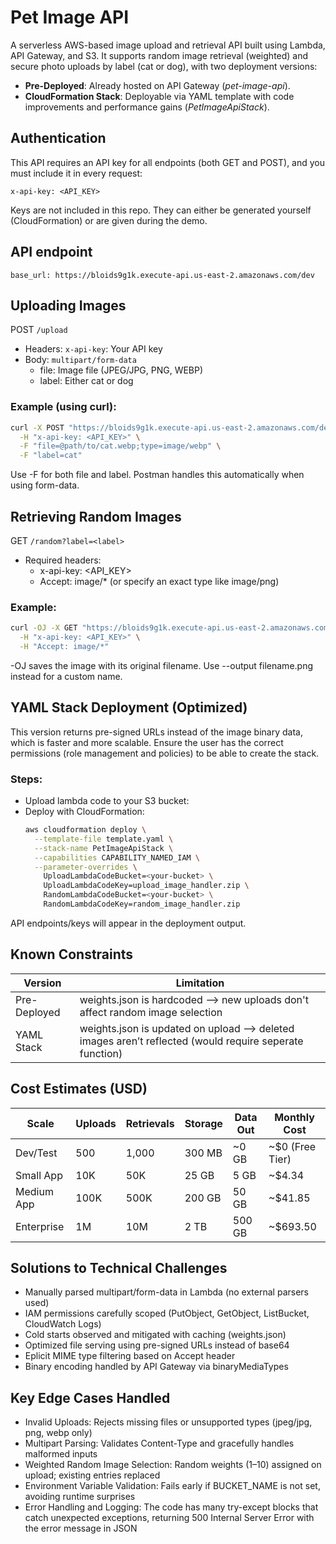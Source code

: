 # Pet Image API
A serverless AWS-based image upload and retrieval API built using Lambda, API Gateway, and S3. It supports random image retrieval (weighted) and secure photo uploads by label (cat or dog), with two deployment versions:
- **Pre-Deployed**: Already hosted on API Gateway (_pet-image-api_).
- **CloudFormation Stack**: Deployable via YAML template with code improvements and performance gains (_PetImageApiStack_).

## Authentication
This API requires an API key for all endpoints (both GET and POST), and you must include it in every request:
```http
x-api-key: <API_KEY>
```
Keys are not included in this repo. They can either be generated yourself (CloudFormation) or are given during the demo.

## API endpoint
```http
base_url: https://bloids9g1k.execute-api.us-east-2.amazonaws.com/dev
``` 

## Uploading Images
POST ```/upload```
- Headers: ```x-api-key```: Your API key
- Body: ```multipart/form-data```
  - file: Image file (JPEG/JPG, PNG, WEBP)
  - label: Either cat or dog
### Example (using curl):
```bash
curl -X POST "https://bloids9g1k.execute-api.us-east-2.amazonaws.com/dev/upload" \
  -H "x-api-key: <API_KEY>" \
  -F "file=@path/to/cat.webp;type=image/webp" \
  -F "label=cat"
```
Use -F for both file and label. Postman handles this automatically when using form-data.

## Retrieving Random Images
GET ```/random?label=<label>```
- Required headers:
  - x-api-key: <API_KEY>
  - Accept: image/* (or specify an exact type like image/png)
### Example:
```bash
curl -OJ -X GET "https://bloids9g1k.execute-api.us-east-2.amazonaws.com/dev/random?label=cat" \
  -H "x-api-key: <API_KEY>" \
  -H "Accept: image/*"
```
-OJ saves the image with its original filename. Use --output filename.png instead for a custom name.

## YAML Stack Deployment (Optimized)
This version returns pre-signed URLs instead of the image binary data, which is faster and more scalable.
Ensure the user has the correct permissions (role management and policies) to be able to create the stack.
### Steps:
- Upload lambda code to your S3 bucket:
- Deploy with CloudFormation:
  ```bash
  aws cloudformation deploy \
    --template-file template.yaml \
    --stack-name PetImageApiStack \
    --capabilities CAPABILITY_NAMED_IAM \
    --parameter-overrides \
      UploadLambdaCodeBucket=<your-bucket> \
      UploadLambdaCodeKey=upload_image_handler.zip \
      RandomLambdaCodeBucket=<your-bucket> \
      RandomLambdaCodeKey=random_image_handler.zip
  ```
API endpoints/keys will appear in the deployment output.

## Known Constraints
| Version	| Limitation |
|---------|------------|
| Pre-Deployed | weights.json is hardcoded --> new uploads don't affect random image selection |
| YAML Stack | weights.json is updated on upload --> deleted images aren’t reflected (would require seperate function) |

## Cost Estimates (USD)
| Scale	| Uploads | Retrievals | Storage | Data Out	| Monthly Cost |
|-------|---------|------------|---------|----------|--------------|
| Dev/Test | 500 |	1,000 |	300 MB |	~0 GB |	~$0 (Free Tier) |
| Small App |	10K	| 50K	| 25 GB |	5 GB |	~$4.34 |
| Medium App | 100K |	500K | 200 GB |	50 GB |	~$41.85 |
| Enterprise |	1M |	10M |	2 TB |	500 GB |	~$693.50 |

## Solutions to Technical Challenges
- Manually parsed multipart/form-data in Lambda (no external parsers used)
- IAM permissions carefully scoped (PutObject, GetObject, ListBucket, CloudWatch Logs)
- Cold starts observed and mitigated with caching (weights.json)
- Optimized file serving using pre-signed URLs instead of base64
- Eplicit MIME type filtering based on Accept header
- Binary encoding handled by API Gateway via binaryMediaTypes

## Key Edge Cases Handled
- Invalid Uploads: Rejects missing files or unsupported types (jpeg/jpg, png, webp only)
- Multipart Parsing: Validates Content-Type and gracefully handles malformed inputs
- Weighted Random Image Selection: Random weights (1–10) assigned on upload; existing entries replaced
- Environment Variable Validation: Fails early if BUCKET_NAME is not set, avoiding runtime surprises
- Error Handling and Logging: The code has many try-except blocks that catch unexpected exceptions, returning 500 Internal Server Error with the error message in JSON
